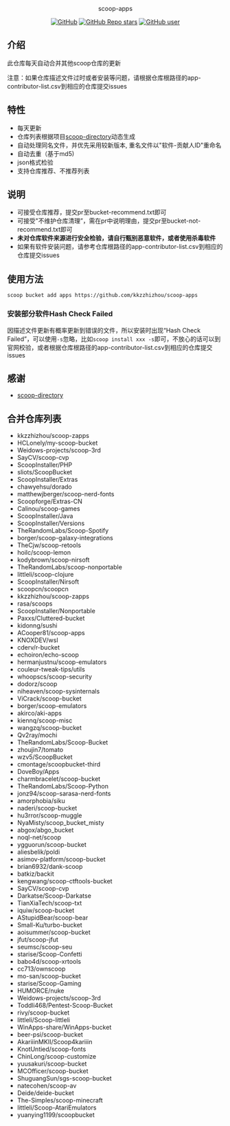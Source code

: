 <p align="center">
  scoop-apps
</p>
<p align="center">
  <a href="https://github.com/kkzzhizhou/scoop-apps"><img alt="GitHub" src="https://img.shields.io/badge/Readme--Style-standard--repository-brightgreen?style=flat-square&color=f83500"/></a>
  <a href="https://github.com/kkzzhizhou/scoop-apps"><img alt="GitHub Repo stars" src="https://img.shields.io/github/stars/kkzzhizhou/scoop-apps?style=flat-square"/></a>
  <a href="https://github.com/kkzzhizhou"><img alt="GitHub user" src="https://img.shields.io/badge/author-kkzzhizhou-brightgreen?style=flat-square"/></a>
</p>


## 介绍

此仓库每天自动合并其他scoop仓库的更新

注意：如果仓库描述文件过时或者安装等问题，请根据仓库根路径的app-contributor-list.csv到相应的仓库提交issues

## 特性

- 每天更新
- 仓库列表根据项目[scoop-directory](https://github.com/rasa/scoop-directory)动态生成
- 自动处理同名文件，并优先采用较新版本, 重名文件以"软件-贡献人ID"重命名
- 自动去重（基于md5)
- json格式检验
- 支持仓库推荐、不推荐列表

## 说明

- 可接受仓库推荐，提交pr至bucket-recommend.txt即可
- 可接受"不维护仓库清理”，需在pr中说明理由，提交pr至bucket-not-recommend.txt即可
- **未对仓库软件来源进行安全检验，请自行甄别恶意软件，或者使用杀毒软件**
- 如果有软件安装问题，请参考仓库根路径的app-contributor-list.csv到相应的仓库提交issues

## 使用方法

```
scoop bucket add apps https://github.com/kkzzhizhou/scoop-apps
```

### 安装部分软件Hash Check Failed



因描述文件更新有概率更新到错误的文件，所以安装时出现“Hash Check Failed”，可以使用`-s`忽略，比如`scoop install xxx -s`即可，不放心的话可以到官网校验，或者根据仓库根路径的app-contributor-list.csv到相应的仓库提交issues

## 感谢

- [scoop-directory](https://github.com/rasa/scoop-directory)

## 合并仓库列表

- kkzzhizhou/scoop-zapps
- HCLonely/my-scoop-bucket
- Weidows-projects/scoop-3rd
- SayCV/scoop-cvp
- ScoopInstaller/PHP
- sliots/ScoopBucket
- ScoopInstaller/Extras
- chawyehsu/dorado
- matthewjberger/scoop-nerd-fonts
- Scoopforge/Extras-CN
- Calinou/scoop-games
- ScoopInstaller/Java
- ScoopInstaller/Versions
- TheRandomLabs/Scoop-Spotify
- borger/scoop-galaxy-integrations
- TheCjw/scoop-retools
- hoilc/scoop-lemon
- kodybrown/scoop-nirsoft
- TheRandomLabs/scoop-nonportable
- littleli/scoop-clojure
- ScoopInstaller/Nirsoft
- scoopcn/scoopcn
- kkzzhizhou/scoop-zapps
- rasa/scoops
- ScoopInstaller/Nonportable
- Paxxs/Cluttered-bucket
- kidonng/sushi
- ACooper81/scoop-apps
- KNOXDEV/wsl
- cderv/r-bucket
- echoiron/echo-scoop
- hermanjustnu/scoop-emulators
- couleur-tweak-tips/utils
- whoopscs/scoop-security
- dodorz/scoop
- niheaven/scoop-sysinternals
- ViCrack/scoop-bucket
- borger/scoop-emulators
- akirco/aki-apps
- kiennq/scoop-misc
- wangzq/scoop-bucket
- Qv2ray/mochi
- TheRandomLabs/Scoop-Bucket
- zhoujin7/tomato
- wzv5/ScoopBucket
- cmontage/scoopbucket-third
- DoveBoy/Apps
- charmbracelet/scoop-bucket
- TheRandomLabs/Scoop-Python
- jonz94/scoop-sarasa-nerd-fonts
- amorphobia/siku
- naderi/scoop-bucket
- hu3rror/scoop-muggle
- NyaMisty/scoop_bucket_misty
- abgox/abgo_bucket
- noql-net/scoop
- ygguorun/scoop-bucket
- aliesbelik/poldi
- asimov-platform/scoop-bucket
- brian6932/dank-scoop
- batkiz/backit
- kengwang/scoop-ctftools-bucket
- SayCV/scoop-cvp
- Darkatse/Scoop-Darkatse
- TianXiaTech/scoop-txt
- iquiw/scoop-bucket
- AStupidBear/scoop-bear
- Small-Ku/turbo-bucket
- aoisummer/scoop-bucket
- jfut/scoop-jfut
- seumsc/scoop-seu
- starise/Scoop-Confetti
- babo4d/scoop-xrtools
- cc713/ownscoop
- mo-san/scoop-bucket
- starise/Scoop-Gaming
- HUMORCE/nuke
- Weidows-projects/scoop-3rd
- Toddli468/Pentest-Scoop-Bucket
- rivy/scoop-bucket
- littleli/Scoop-littleli
- WinApps-share/WinApps-bucket
- beer-psi/scoop-bucket
- AkariiinMKII/Scoop4kariiin
- KnotUntied/scoop-fonts
- ChinLong/scoop-customize
- yuusakuri/scoop-bucket
- MCOfficer/scoop-bucket
- ShuguangSun/sgs-scoop-bucket
- natecohen/scoop-av
- Deide/deide-bucket
- The-Simples/scoop-minecraft
- littleli/Scoop-AtariEmulators
- yuanying1199/scoopbucket
